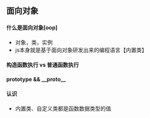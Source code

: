 ## 面向对象

#### 什么是面向对象[oop]

- 对象，类，实例
- js本身就是基于面向对象研发出来的编程语言【内置类】

#### 构造函数执行 vs 普通函数执行

#### prototype && \_\_proto\_\_

#### 认识

- 内置类、自定义类都是函数数据类型的值